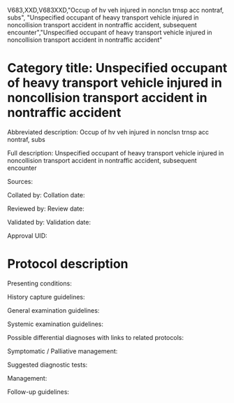 V683,XXD,V683XXD,"Occup of hv veh injured in nonclsn trnsp acc nontraf, subs", "Unspecified occupant of heavy transport vehicle injured in noncollision transport accident in nontraffic accident, subsequent encounter","Unspecified occupant of heavy transport vehicle injured in noncollision transport accident in nontraffic accident"
# Category title: Unspecified occupant of heavy transport vehicle injured in noncollision transport accident in nontraffic accident

Abbreviated description: Occup of hv veh injured in nonclsn trnsp acc nontraf, subs

Full description: Unspecified occupant of heavy transport vehicle injured in noncollision transport accident in nontraffic accident, subsequent encounter

Sources:

Collated by:
Collation date:

Reviewed by:
Review date:

Validated by:
Validation date:

Approval UID:

# Protocol description

Presenting conditions:

History capture guidelines:

General examination guidelines:

Systemic examination guidelines:

Possible differential diagnoses with links to related protocols:

Symptomatic / Palliative management:

Suggested diagnostic tests:

Management:

Follow-up guidelines:
